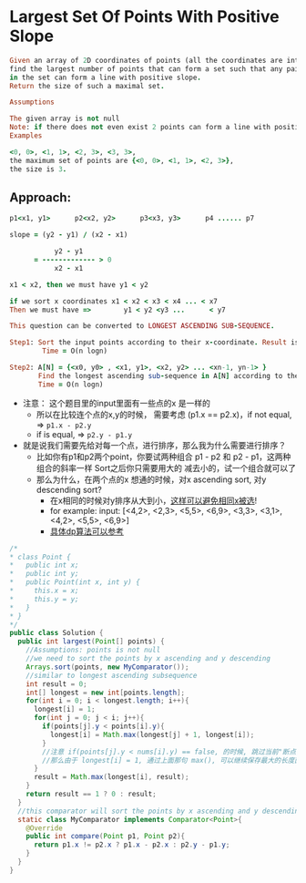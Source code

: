 # Largest Set Of Points With Positive Slope

```ruby
Given an array of 2D coordinates of points (all the coordinates are integers), 
find the largest number of points that can form a set such that any pair of points 
in the set can form a line with positive slope. 
Return the size of such a maximal set.

Assumptions

The given array is not null
Note: if there does not even exist 2 points can form a line with positive slope, should return 0.
Examples

<0, 0>, <1, 1>, <2, 3>, <3, 3>, 
the maximum set of points are {<0, 0>, <1, 1>, <2, 3>}, 
the size is 3.
```

## Approach:

```ruby
p1<x1, y1>      p2<x2, y2>      p3<x3, y3>      p4 ...... p7

slope = (y2 - y1) / (x2 - x1)

           y2 - y1  
      = ------------- > 0
           x2 - x1 

x1 < x2, then we must have y1 < y2

if we sort x coordinates x1 < x2 < x3 < x4 ... < x7
Then we must have =>        y1 < y2 <y3 ...      < y7

This question can be converted to LONGEST ASCENDING SUB-SEQUENCE.

Step1: Sort the input points according to their x-coordinate. Result is put to A[N]
        Time = O(n logn)

Step2: A[N] = {<x0, y0> , <x1, y1>, <x2, y2> ... <xn-1, yn-1> }
       Find the longest ascending sub-sequence in A[N] according to their y-coordinates.
       Time = O(n logn)
```

- 注意： 这个题目里的input里面有一些点的x 是一样的
  - 所以在比较连个点的x,y的时候， 需要考虑 (p1.x == p2.x)，if not equal, => `p1.x - p2.y`
  - if is equal, => `p2.y - p1.y`
- 就是说我们需要先给对每一个点，进行排序，那么我为什么需要进行排序？
  - 比如你有p1和p2两个point，你要试两种组合 p1 - p2 和 p2 - p1，这两种组合的斜率一样 
    Sort之后你只需要用大的 减去小的，试一个组合就可以了
  - 那么为什么，在两个点的x 想通的时候，对x ascending sort, 对y descending sort?
    - 在x相同的时候对y排序从大到小，<u>这样可以避免相同x被选</u>!
    - for example: input: [<4,2>, <2,3>, <5,5>, <6,9>, <3,3>, <3,1>, <4,2>, <5,5>, <6,9>]
    - [具体dp算法可以参考](m9/longestAscSubseq.md)


```java
/*
* class Point {
*   public int x;
*   public int y;
*   public Point(int x, int y) {
*     this.x = x;
*     this.y = y;
*   }
* }
*/
public class Solution {
  public int largest(Point[] points) {
    //Assumptions: points is not null
    //we need to sort the points by x ascending and y descending
    Arrays.sort(points, new MyComparator());
    //similar to longest ascending subsequence
    int result = 0;
    int[] longest = new int[points.length];
    for(int i = 0; i < longest.length; i++){
      longest[i] = 1;
      for(int j = 0; j < i; j++){
        if(points[j].y < points[i].y){
          longest[i] = Math.max(longest[j] + 1, longest[i]);
        }
        //注意 if(points[j].y < nums[i].y) == false, 的时候, 跳过当前"断点",
        //那么由于 longest[i] = 1, 通过上面那句 max(), 可以继续保存最大的长度直到ending        
      }
      result = Math.max(longest[i], result);
    }
    return result == 1 ? 0 : result;
  }
  //this comparator will sort the points by x ascending and y descending
  static class MyComparator implements Comparator<Point>{
    @Override
    public int compare(Point p1, Point p2){
      return p1.x != p2.x ? p1.x - p2.x : p2.y - p1.y;
    }
  }
}
```